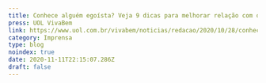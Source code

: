 ```yaml
---
title: Conhece alguém egoísta? Veja 9 dicas para melhorar relação com quem é assim
press: UOL VivaBem
link: https://www.uol.com.br/vivabem/noticias/redacao/2020/10/28/conhece-alguem-egoista-veja-9-dicas-para-melhorar-relacao-com-quem-e-assim.htm
category: Imprensa
type: blog
noindex: true
date: 2020-11-11T22:15:07.286Z
draft: false
---
```

